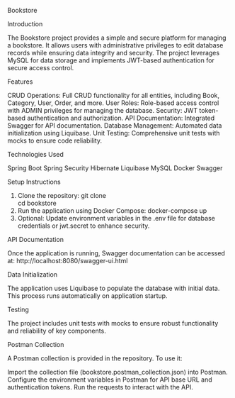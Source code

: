 Bookstore

Introduction

The Bookstore project provides a simple and secure platform for managing a bookstore. It allows users with administrative privileges to edit database records while ensuring data integrity and security. The project leverages MySQL for data storage and implements JWT-based authentication for secure access control.

Features

CRUD Operations: Full CRUD functionality for all entities, including Book, Category, User, Order, and more.
User Roles: Role-based access control with ADMIN privileges for managing the database.
Security: JWT token-based authentication and authorization.
API Documentation: Integrated Swagger for API documentation.
Database Management: Automated data initialization using Liquibase.
Unit Testing: Comprehensive unit tests with mocks to ensure code reliability.

Technologies Used

Spring Boot
Spring Security
Hibernate
Liquibase
MySQL
Docker
Swagger

Setup Instructions

1. Clone the repository:
   git clone <repository-url>  
    cd bookstore
2. Run the application using Docker Compose:
  docker-compose up
3. Optional: Update environment variables in the .env file for database credentials or jwt.secret to enhance security.

API Documentation

Once the application is running, Swagger documentation can be accessed at:
http://localhost:8080/swagger-ui.html

Data Initialization

The application uses Liquibase to populate the database with initial data. This process runs automatically on application startup.

Testing

The project includes unit tests with mocks to ensure robust functionality and reliability of key components.

Postman Collection

A Postman collection is provided in the repository. To use it:

Import the collection file (bookstore.postman_collection.json) into Postman.
Configure the environment variables in Postman for API base URL and authentication tokens.
Run the requests to interact with the API.

